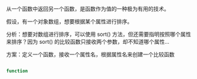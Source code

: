 
从一个函数中返回另一个函数，是函数作为值的一种极为有用的技术。

假设，有一个对象数组，想要根据某个属性进行排序。

分析：想要对数组进行排序，可以使用 sort() 方法，但还需要指明按照哪个属性来排序？因为 sort() 的比较函数只接收两个参数，却不知道哪个属性...

方案：定义一个函数，接收一个属性名，根据属性名来创建一个比较函数


```javascript

function

```
